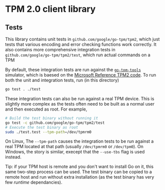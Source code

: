 # TPM 2.0 client library

## Tests

This library contains unit tests in `github.com/google/go-tpm/tpm2`, which just
tests that various encoding and error checking functions work correctly. It also
contains more comprehensive integration tests in
`github.com/google/go-tpm/tpm2/test`, which run actual commands on a TPM

By default, these integration tests are run against the
[`go-tpm-tools`](https://github.com/google/go-tpm-tools)
simulator, which is baesed on the
[Microsoft Reference TPM2 code](https://github.com/microsoft/ms-tpm-20-ref). To
run both the unit and integration tests, run (in this directory)
```bash
go test . ./test
```

These integration tests can also be run against a real TPM device. This is
slightly more complex as the tests often need to be built as a normal user and
then executed as root. For example,
```bash
# Build the test binary without running it
go test -c github.com/google/go-tpm/tpm2/test
# Execute the test binary as root
sudo ./test.test --tpm-path=/dev/tpmrm0
```
On Linux, The `--tpm-path` causes the integration tests to be run against a
real TPM located at that path (usually `/dev/tpmrm0` or `/dev/tpm0`). On Windows, the story is similar, execept that
the `--use-tbs` flag is used instead.

Tip: if your TPM host is remote and you don't want to install Go on it, this
same two-step process can be used. The test binary can be copied to a remote
host and run without extra installation (as the test binary has very few
*runtime* dependancies).
